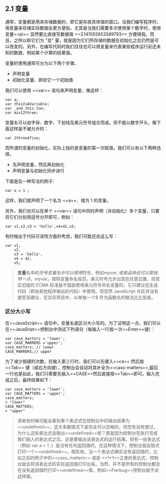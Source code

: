 ## 2.1 变量
通常，变量都是用来存储数据的，即它是存放具体值的窗口。当我们编写程序时，用变量来存储实际数据会更方便些。尤其是当我们需要多次使用某个数字时，使用变量==pi== 显然要比直接写数据值 ==3.141592653589793== 方便得我。而且，之所以称它们为 "变" 量，就是因为它们所存储的数据在初始化之后仍然是可以改变的。另外，在编写代码时我们往往也可以用变量来代表某些程序运行前还未知的数据，例如某个计算的结果值。

变量的使用通常可分为以下两个步骤。
- 声明变量
- 初始化变量、即给它一个初始值
 
我们可以使用 ==var== 语句来声明变量，像这样：

```
var a;
var thisIsAVariable;
var _and_this_too;
var mix12three;
```
变量名可以由字母、数字、下划线及美元符号组合而成。但不能以数字开头，像下面这样是不被允许的：

```
var 2three4five;
```
而所谓的变量的初始化，实际上指的是变量的第一次赋值。我们可以有以下两种选择。
- 先声明变量，然后再初始化
- 声明变量与初始化同步进行

下面是后一种写法的例子:
```
var a = 1 ;
```
这样，我们就声明了一个名为 ==a==、值为 1 的变量。

另外，我们也可以在单个 ==var== 语句中同时声明（并初始化）多个变量，只要将它们分别用逗号分开即可，例如：
```
var v1,v2,v3 = 'holle',v4=42,v5;
```
有时候出于代码可读性方面的考虑，我们可能还会这么写：
```
var v1,
    v2,
    v3 = 'hello',
    v4 = 42,
    v5;
```
> **变量**名中的$符号    
　　变量名中可以使用$符号，例如$myvar,或者品味还可以更独特一点，my$var。按照变量命名规范，美元符号允许出现在任意位置，但其实旧版的 ECMA 标准是不鼓励使用美元符号命名变量的，它只建议在生成代码（即由其他程序输出的代码）中使用。但显然 JavaScript 社区并没有接受该建议，在实际项目中，以单独一个$ 符为函数名的做法比比皆是。

### 区分大小写
在==JavaScript== 语句中，变量名是区分大小写的。为了证明这一点，我们可以在==JavaSript==控制台中测试下列语句（每输入一行按一次==Enter==键）：
```
var case_matters = 'lower';
var CASE_MARRERS ='upper';
case_matters; // loewr
CASE_MARRERS;// upper
```
为了减少按键的次数，在输入第三行时，我们可以先键入==ca==  然后按==Tab== 键（或右方向键），控制台会自动将其补全为==cass-matters==,最后一行也是如此，我们只需要先输入==CASE==然后直接按==Tab==即可。输入完成之后，最终结果如下：
```
var case_matters = 'lower';
var CASE_MATTERS = 'upper';
case_matters;
> "lower"
CASE_MATTERS;
> "upper"
```
> 读者有时候可能会看到某个表述式在控制台中的输出结果为 ==undefined==。这大多数情况下是完全可以忽略的，但您有没有想过，为什么这些表达式会输出==undefined==呢？那是因为控制台在执行完成我们输入的表达式之后，总是要输出该表达式的运行结果。但有一些表达式（例如 var a = 1 ;）是没有任何返回值的。在这种情况下，控制台就会隐式打印一个==undefined==。相反地，当一个表达式确实没有返回值时，比如之前的例子中的==cass_matters== 或是 ==1+1==之类的表达式，控制台就会将该表达式的实际返回值打印出来。当然，并不是所有的控制台都会在没有返回值时打印==undefined==值，例如==Fierbug==控制台就不会这样做。